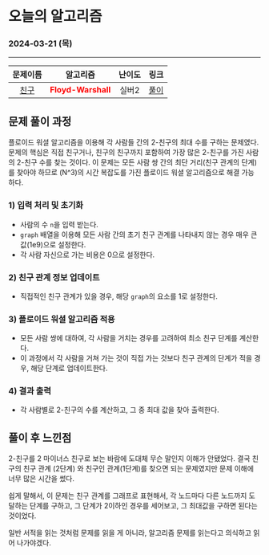 # **오늘의 알고리즘**
### 2024-03-21 (목)
---

문제이름|알고리즘|난이도|링크|
|:---:|:---:|:---:|:---:|
|[친구](https://www.acmicpc.net/problem/1058)|<span style="color:red">**Floyd-Warshall**</span>|실버2|[풀이](https://github.com/hotchapa/Algorithm/blob/ecfad8f10d381e524e9ba707832a4e14df7d4ab3/JS/Baekjoon/1058.js)|

## 문제 풀이 과정

플로이드 워셜 알고리즘을 이용해 각 사람들 간의 2-친구의 최대 수를 구하는 문제였다. 문제의 핵심은 직접 친구거나, 친구의 친구까지 포함하여 가장 많은 2-친구를 가진 사람의 2-친구 수를 찾는 것이다. 이 문제는 모든 사람 쌍 간의 최단 거리(친구 관계의 단계)를 찾아야 하므로 \(N^3\)의 시간 복잡도를 가진 플로이드 워셜 알고리즘으로 해결 가능하다.

### 1) 입력 처리 및 초기화
- 사람의 수 `n`을 입력 받는다.
- `graph` 배열을 이용해 모든 사람 간의 초기 친구 관계를 나타내지 않는 경우 매우 큰 값(1e9)으로 설정한다.
- 각 사람 자신으로 가는 비용은 0으로 설정한다.

### 2) 친구 관계 정보 업데이트
- 직접적인 친구 관계가 있을 경우, 해당 `graph`의 요소를 1로 설정한다.

### 3) 플로이드 워셜 알고리즘 적용
- 모든 사람 쌍에 대하여, 각 사람을 거치는 경우를 고려하여 최소 친구 단계를 계산한다.
- 이 과정에서 각 사람을 거쳐 가는 것이 직접 가는 것보다 친구 관계의 단계가 적을 경우, 해당 단계로 업데이트한다.

### 4) 결과 출력
- 각 사람별로 2-친구의 수를 계산하고, 그 중 최대 값을 찾아 출력한다.

## 풀이 후 느낀점
2-친구를 2 마이너스 친구로 보는 바람에 도대체 무슨 말인지 이해가 안됐었다.
결국 친구의 친구 관계 (2단계) 와 친구인 관계(1단계)를 찾으면 되는 문제였지만 문제 이해에 너무 많은 시간을 썼다.

쉽게 말해서, 이 문제는 친구 관계를 그래프로 표현해서, 각 노드마다 다른 노드까지 도달하는 단계를 구하고, 그 단계가 2이하인 경우를 세어보고, 그 최대값을 구하면 된다는 것이었다.

일반 서적을 읽는 것처럼 문제를 읽을 게 아니라, 알고리즘 문제를 읽는다고 의식하고 읽어 나가야겠다.
